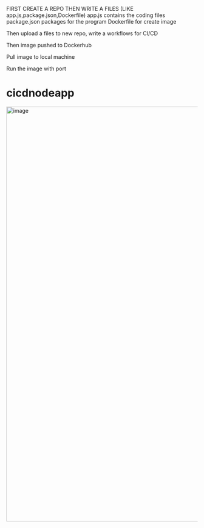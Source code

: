 FIRST CREATE A REPO 
THEN WRITE A FILES (LIKE app.js,package.json,Dockerfile)
app.js contains the coding files
package.json packages for the program
Dockerfile for create image 

Then upload a files to new repo,
write a workflows for CI/CD

Then image pushed to Dockerhub

Pull image to local machine 

Run the image with port



# cicdnodeapp
<img width="1731" height="1095" alt="image" src="https://github.com/user-attachments/assets/bbe242b1-aa0f-4b6f-8962-21e46f875dd2" />




